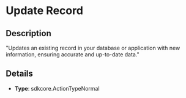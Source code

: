 
# Update Record

## Description

"Updates an existing record in your database or application with new information, ensuring accurate and up-to-date data."

## Details

- **Type**: sdkcore.ActionTypeNormal
